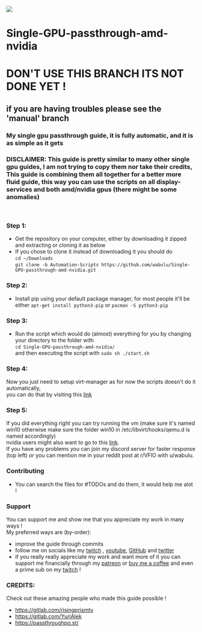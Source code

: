 <p align="left">
   <a href="https://discord.gg/ZpXvd2RJVz"><img src="https://img.shields.io/badge/discord-join-7289DA.svg?logo=discord&longCache=true&style=flat" /></a>
</p>

# Single-GPU-passthrough-amd-nvidia

# DON'T USE THIS BRANCH ITS NOT DONE YET !

## if you are having troubles please see the 'manual' branch

### My single gpu passthrough guide, it is fully automatic, and it is as simple as it gets

### DISCLAIMER: This guide is pretty similar to many other single gpu guides, I am not trying to copy them nor take their credits, This guide is combining them all together for a better more fluid guide, this way you can use the scripts on all display-services and both amd/nvidia gpus (there might be some anomalies)

<br />

### Step 1:

- Get the repository on your computer, either by downloading it zipped and extracting or cloning it as below
- If you chose to clone it instead of downloading it you should do <br />
  ```cd ~/Downloads ```<br />
  ```git clone -b Automation-Scripts https://github.com/wabulu/Single-GPU-passthrough-amd-nvidia.git```<br />

### Step 2:

- Install pip using your default package manager, for most people it'll be either ``apt-get install python3-pip``
  or ``pacman -S python3-pip`` <br/>

### Step 3:

- Run the script which would do (almost) everything for you by changing your directory to the folder with <br/>
  ``cd Single-GPU-passthrough-amd-nvidia/ ``<br/>
  and then executing the script with ``sudo sh ./start.sh`` <br/>

### Step 4:

Now you just need to setup virt-manager as for now the scripts doesn't do it automatically, <br/>
you can do that by visiting
this <a href="https://gitlab.com/risingprismtv/single-gpu-passthrough/-/wikis/5)-Configuring-Virtual-Machine-Manager">
link</a>

### Step 5:

If you did everything right you can try running the vm (make sure it's named win10 otherwise make sure the folder win10
in /etc/libvirt/hooks/qemu.d is named accordingly) <br/>
nvidia users might also want to go to
this <a href="https://gitlab.com/risingprismtv/single-gpu-passthrough/-/wikis/6)-Preparation-and-placing-of-ROM-file">
link</a>.<br/>
If you have any problems you can join my discord server for faster response (top left) *or* you can mention me in your
reddit post at r/VFIO with u/wabulu.

### Contributing

- You can search the files for #TODOs and do them, it would help me alot !

### Support

You can support me and show me that you appreciate my work in many ways !<br/>
My preferred ways are (by-order):

- improve the guide through commits
- follow me on socials like my [twitch](https://twitch.tv/wabulu)
  , [youtube](https://www.youtube.com/channel/UCZE6LPN-R-2VTshryGHPEeg), [GitHub](https://github.com/wabulu)
  and [twitter](https://twitter.com/wwabulu)
- if you really really appreciate my work and want more of it you can support me financially through
  my [patreon](https://www.patreon.com/wabulu) or [buy me a coffee](https://www.buymeacoffee.com/wabulu) and even a
  prime sub on my [twitch](https://twitch.tv/wabulu) !

### CREDITS: <br />

Check out these amazing people who made this guide possible !

- https://gitlab.com/risingprismtv
- https://gitlab.com/YuriAlek
- https://passthroughpo.st/
